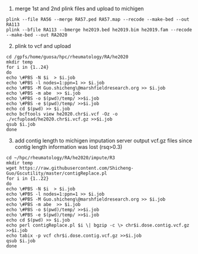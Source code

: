 1. merge 1st and 2nd plink files and upload to michigen
```
plink --file RA56 --merge RA57.ped RA57.map --recode --make-bed --out RA113
plink --bfile RA113 --bmerge he2019.bed he2019.bim he2019.fam --recode --make-bed --out RA2020
```
2. plink to vcf and upload
```
cd /gpfs/home/guosa/hpc/rheumatology/RA/he2020
mkdir temp
for i in {1..24}
do
echo \#PBS -N $i  > $i.job
echo \#PBS -l nodes=1:ppn=1 >> $i.job
echo \#PBS -M Guo.shicheng\@marshfieldresearch.org >> $i.job
echo \#PBS -m abe  >> $i.job
echo \#PBS -o $(pwd)/temp/ >>$i.job
echo \#PBS -e $(pwd)/temp/ >>$i.job
echo cd $(pwd) >> $i.job
echo bcftools view he2020.chr$i.vcf -Oz -o ./vcfupload/he2020.chr$i.vcf.gz >>$i.job
qsub $i.job
done
```
3. add contig length to michigen imputation server output vcf.gz files since contig length information was lost (rsq>0.3) 
```
cd ~/hpc/rheumatology/RA/he2020/impute/R3
mkdir temp
wget https://raw.githubusercontent.com/Shicheng-Guo/Gscutility/master/contigReplace.pl
for i in {1..22}
do
echo \#PBS -N $i  > $i.job
echo \#PBS -l nodes=1:ppn=1 >> $i.job
echo \#PBS -M Guo.shicheng\@marshfieldresearch.org >> $i.job
echo \#PBS -m abe  >> $i.job
echo \#PBS -o $(pwd)/temp/ >>$i.job
echo \#PBS -e $(pwd)/temp/ >>$i.job
echo cd $(pwd) >> $i.job
echo perl contigReplace.pl $i \| bgzip -c \> chr$i.dose.contig.vcf.gz >>$i.job
echo tabix -p vcf chr$i.dose.contig.vcf.gz >>$i.job
qsub $i.job
done
```
